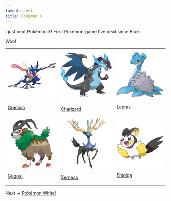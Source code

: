 ```yaml
---
layout: post
title: Pokémon X
---
```


I just beat Pokémon X! First Pokémon game I've beat since Blue.

Woo!

<table width="100%" height="100%">

<tr>
<td>
  <a href="http://bulbapedia.bulbagarden.net/wiki/Greninja_%28Pok%C3%A9mon%29">
    <img src="/images/greninja.png">
    <p> Greninja </p>
  </a>
</td>

<td>
  <a href="http://bulbapedia.bulbagarden.net/wiki/Charizard_%28Pok%C3%A9mon%29">
    <img src="/images/charizard-mega-x.png">
    <p> Charizard </p>
  </a>
</td>

<td>
  <a href="http://bulbapedia.bulbagarden.net/wiki/Lapras_%28Pok%C3%A9mon%29">
    <img src="/images/lapras.png">
    <p> Lapras </p>
  </a>
</td>
</tr>

<tr>
<td>
  <a href="http://bulbapedia.bulbagarden.net/wiki/Gogoat_%28Pok%C3%A9mon%29">
    <img src="/images/gogoat.png">
    <p> Gogoat </p>
  </a>
</td>

<td>
  <a href="http://bulbapedia.bulbagarden.net/wiki/Xerneas_%28Pok%C3%A9mon%29">
    <img src="/images/xerneas.png">
    <p> Xerneas </p>
  </a>
</td>

<td>
  <a href="http://bulbapedia.bulbagarden.net/wiki/Emolga_%28Pok%C3%A9mon%29">
    <img src="/images/emolga.png">
    <p> Emolga </p>
  </a>
</td>
</tr>

</table>

Next → [Pokémon White!](/2021/01/12/pokemon-white/)

